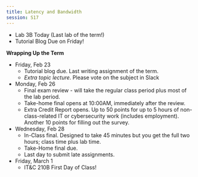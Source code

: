 ```yaml
---
title: Latency and Bandwidth
session: S17
---
```

* Lab 3B Today (Last lab of the term!)
* Tutorial Blog Due on Friday!

**Wrapping Up the Term**
* Friday, Feb 23
    * Tutorial blog due. Last writing assignment of the term.
    * *Extra topic lecture*. Please vote on the subject in Slack
* Monday, Feb 26
    * Final exam review - will take the regular class period plus most of the lab period.
    * Take-home final opens at 10:00AM, immediately after the review.
    * Extra Credit Report opens. Up to 50 points for up to 5 hours of non-class-related IT or cybersecurity work (includes employment). Another 10 points for filling out the survey.
* Wednesday, Feb 28
    * In-Class final. Designed to take 45 minutes but you get the full two hours; class time plus lab time.
    * Take-Home final due.
    * Last day to submit late assignments.
* Friday, March 1
    * IT&C 210B First Day of Class!
